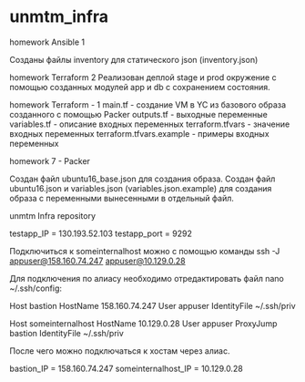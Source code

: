 # unmtm_infra

homework Ansible 1

Созданы файлы inventory для статического json (inventory.json)

homework Terraform 2
Реализован деплой stage и prod окружение с помощью созданных модулей app и db с сохранением состояния.

homework Terraform - 1
main.tf - создание VM в YC из базового образа созданного с помощью Packer
outputs.tf - выходные переменные 
variables.tf - описание входных переменных 
terraform.tfvars - значение входных переменных 
terraform.tfvars.example - примеры входных переменных

homework 7 - Packer

Создан файл ubuntu16_base.json для создания образа.
Создан файл ubuntu16.json и variables.json (variables.json.example) для создания образа с переменными вынесенными в отдельный файл.


unmtm Infra repository

testapp_IP = 130.193.52.103
testapp_port = 9292

Подключиться к someinternalhost можно с помощью команды 
ssh -J appuser@158.160.74.247 appuser@10.129.0.28

Для подключения по алиасу необходимо отредактировать файл nano ~/.ssh/config:

Host bastion
    HostName 158.160.74.247
    User appuser
    IdentityFile ~/.ssh/priv

Host someinternalhost
    HostName 10.129.0.28
    User appuser
    ProxyJump bastion
    IdentityFile ~/.ssh/priv

После чего можно подключаться к хостам через алиас.

bastion_IP = 158.160.74.247
someinternalhost_IP = 10.129.0.28
